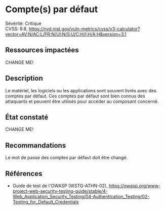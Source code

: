 # Compte(s) par défaut

Sévérité: Critique  
CVSS: 9.8, https://nvd.nist.gov/vuln-metrics/cvss/v3-calculator?vector=AV:N/AC:L/PR:N/UI:N/S:U/C:H/I:H/A:H&version=3.1

## Ressources impactées

CHANGE ME!

## Description

Le matériel, les logiciels ou les applications sont souvent livrés avec des comptes par défaut. Ces comptes par défaut sont bien connus des attaquants et peuvent être utilisés pour accéder au composant concerné.

## État constaté

CHANGE ME!

## Recommandations

Le mot de passe des comptes par défaut doit être changé.

## Références

* Guide de test de l'OWASP (WSTG-ATHN-02), https://owasp.org/www-project-web-security-testing-guide/stable/4-Web_Application_Security_Testing/04-Authentication_Testing/02-Testing_for_Default_Credentials
